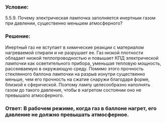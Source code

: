 ###  Условие:

$5.5.9.$ Почему электрическая лампочка заполняется инертным газом при давлении, существенно меньшем атмосферного?

###  Решение:

Инертный газ не вступает в химические реакции с материалом нагреваемой спирали и не разрушает ее. Газ низкой плотности обладает низкой теплопроводностью и повышает КПД электрической лампочки как осветительного прибора, уменьшая тепловую мощность, рассеиваемую в окружающую среду. Помимо этого прочность стеклянного баллона лампочки на разрыв изнутри существенно меньше, чем его прочность на сжатие снаружи благодаря форме, близкой к сферической. Поэтому лампу целесообразно наполнять газом до такого давления, чтобы в нагретом состоянии оно не превышало атмосферного.

###  Ответ: В рабочем режиме, когда газ в баллоне нагрет, его давление не должно превышать атмосферное.
